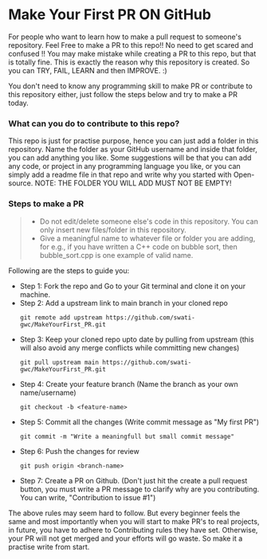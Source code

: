 # Make Your First PR ON GitHub

For people who want to learn how to make a pull request to someone's repository. 
Feel Free to make a PR to this repo!!
No need to get scared and confused !! You may make mistake while creating a PR to this repo, but that is totally fine. This is exactly the reason why this repository is created. So you can TRY, FAIL, LEARN and then IMPROVE. :)

You don't need to know any programming skill to make PR or contribute to this repository either, just follow the steps below and try to make a PR today.

### What can you do to contribute to this repo?

This repo is just for practise purpose, hence you can just add a folder in this repository. Name the folder as your GitHub username and inside that folder, you can add anything you like. Some suggestions will be that you can add any code, or project in any programming language you like, or you can simply add a readme file in that repo and write why you started with Open-source.
NOTE: THE FOLDER YOU WILL ADD MUST NOT BE EMPTY!

### Steps to make a PR

> - Do not edit/delete someone else's code in this repository. You can only insert new files/folder in this repository.
> - Give a meaningful name to whatever file or folder you are adding, for e.g., if you have written a C++ code on bubble sort, then bubble_sort.cpp is one example of valid name.

Following are the steps to guide you:

* Step 1: Fork the repo and Go to your Git terminal and  clone it on your machine.
* Step 2: Add a upstream link to main branch in your cloned repo
    ```
    git remote add upstream https://github.com/swati-gwc/MakeYourFirst_PR.git
    ```
* Step 3: Keep your cloned repo upto date by pulling from upstream (this will also avoid any merge conflicts while committing new changes)
    ```
    git pull upstream main https://github.com/swati-gwc/MakeYourFirst_PR.git
    ```
* Step 4: Create your feature branch (Name the branch as your own name/username)
    ```
    git checkout -b <feature-name>
    ```
* Step 5: Commit all the changes (Write commit message as "My first PR")
    ```
    git commit -m "Write a meaningfull but small commit message"
    ```
* Step 6: Push the changes for review
    ```
    git push origin <branch-name>
    ```
* Step 7: Create a PR on Github. (Don't just hit the create a pull request button, you must write a PR message to clarify why are you contributing. You can write, "Contribution to issue #1")


The above rules may seem hard to follow. But every beginner feels the same and most importantly when you will start to make PR's to real projects, in future, you have to adhere to Contributing rules they have set. Otherwise, your PR will not get merged and your efforts will go waste. So make it a practise write from start.

